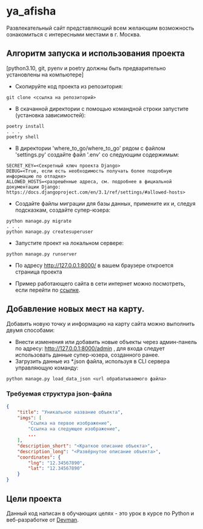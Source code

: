 # ya_afisha

Развлекательный сайт представляющий всем желающим возможность ознакомиться с интересными местами в г. Москва.

## Алгоритм запуска и использования проекта

[python3.10, git, pyenv и poetry должны быть предварительно установлены на компьютере]
- Скопируйте код проекта из репозитория:
```shell
git clone <ссылка на репозиторий>
```
- В скачанной директории с помощью командной строки запустите (установка зависимостей):
```shell
poetry install
. . .
poetry shell
```
- В директории 'where_to_go/where_to_go' рядом с файлом 'settings.py' создайте файл '.env' со следующим содержимым:
```
SECRET_KEY=<Секретный ключ проекта Django>
DEBUG=<True, если есть необходимость получать более подробную информацию по отладке>
ALLOWED_HOSTS=<разрешённые адреса, см. подробнее в фициальной документации Django: https://docs.djangoproject.com/en/3.1/ref/settings/#allowed-hosts>
```
- Создайте файлы миграции для базы данных, примените их и, следуя подсказкам, создайте супер-юзера: 
```shell
python manage.py migrate
. . .
python manage.py createsuperuser
```
- Запустите проект на локальном сервере:
```
python manage.py runserver
```
- По адресу http://127.0.0.1:8000/ в вашем браузере откроется страница проекта

- Пример работающего сайта в сети интернет можно посмотреть, если перейти по [ссылке](http://sangdak.pythonanywhere.com/).

## Добавление новых мест на карту.
Добавить новую точку и информацию на карту сайта можно выполнить двумя способами:
- Внести изменения или добавить новые объекты через админ-панель по адресу: 
http://127.0.0.1:8000/admin , для входа следует использовать данные супер-юзера, 
созданного ранее.
- Загрузить данные из *.json файла, используя в CLI сервера управляющую команду:
```shell
python manage.py load_data_json <url обрабатываемого файла>
```

### Требуемая структура json-файла

```json
{
    "title": "Уникальное название объекта",
    "imgs": [
        "Ссылка на первое изображение",
        "Ссылка на следующее изображение",
        ...
    ],
    "description_short": "<Краткое описание объекта>",
    "description_long": "<Развёрнутое описание объекта>",
    "coordinates": {
        "lng": "12.34567890",
        "lat": "12.34567890"
    }
}
```

## Цели проекта

Данный код написан в обучающих целях - это урок в курсе по Python и веб-разработке от [Devman](https://dvmn.org/).
